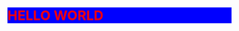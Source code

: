 <html>
  <body>
    <h1 style="color:red;background-color:blue;font-size:30px;">HELLO WORLD</h1>
  </body>
</html>    
